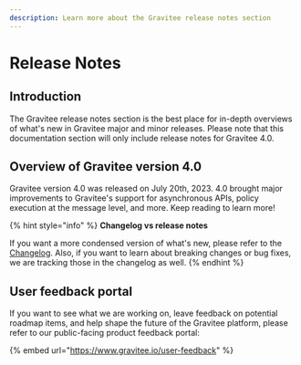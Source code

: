 ```yaml
---
description: Learn more about the Gravitee release notes section
---
```


# Release Notes

## Introduction

The Gravitee release notes section is the best place for in-depth overviews of what's new in Gravitee major and minor releases. Please note that this documentation section will only include release notes for Gravitee 4.0.

## Overview of Gravitee version 4.0

Gravitee version 4.0 was released on July 20th, 2023. 4.0 brought major improvements to Gravitee's support for asynchronous APIs, policy execution at the message level, and more. Keep reading to learn more!

{% hint style="info" %}
**Changelog vs release notes**

If you want a more condensed version of what's new, please refer to the [Changelog](../changelogs/apim-4.0.x-changelog.md). Also, if you want to learn about breaking changes or bug fixes, we are tracking those in the changelog as well.
{% endhint %}

## User feedback portal

If you want to see what we are working on, leave feedback on potential roadmap items, and help shape the future of the Gravitee platform, please refer to our public-facing product feedback portal:

{% embed url="https://www.gravitee.io/user-feedback" %}
